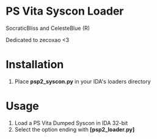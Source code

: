# PS Vita Syscon Loader
SocraticBliss and CelesteBlue (R)

Dedicated to zecoxao <3

# Installation

1. Place **psp2_syscon.py** in your IDA's loaders directory

# Usage

1. Load a PS Vita Dumped Syscon in IDA 32-bit
2. Select the option ending with **[psp2_loader.py]**
